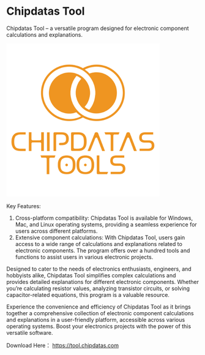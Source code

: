 # Chipdatas Tool

Chipdatas Tool – a versatile program designed for electronic component calculations and explanations.

<img src="logo.png" alt="logo" style="width:400px;">


Key Features:

1. Cross-platform compatibility: Chipdatas Tool is available for Windows, Mac, and Linux operating systems, providing a seamless experience for users across different platforms.
2. Extensive component calculations: With Chipdatas Tool, users gain access to a wide range of calculations and explanations related to electronic components. The program offers over a hundred tools and functions to assist users in various electronic projects.

Designed to cater to the needs of electronics enthusiasts, engineers, and hobbyists alike, Chipdatas Tool simplifies complex calculations and provides detailed explanations for different electronic components. Whether you’re calculating resistor values, analyzing transistor circuits, or solving capacitor-related equations, this program is a valuable resource.

Experience the convenience and efficiency of Chipdatas Tool as it brings together a comprehensive collection of electronic component calculations and explanations in a user-friendly platform, accessible across various operating systems. Boost your electronics projects with the power of this versatile software.



Download Here：  https://tool.chipdatas.com
